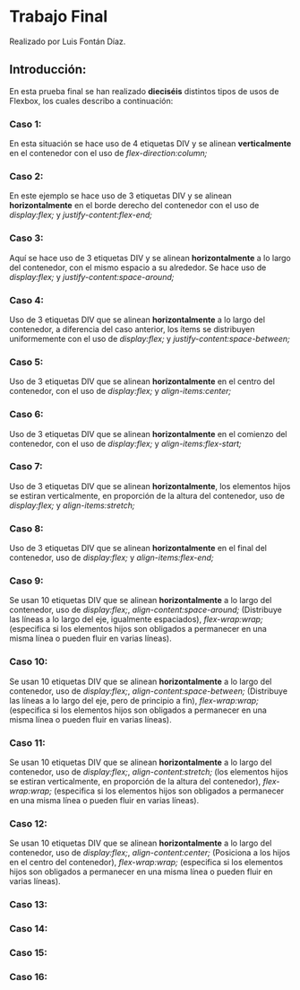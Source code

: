 # Trabajo Final
Realizado por Luis Fontán Díaz.

## Introducción:
En esta prueba final se han realizado **dieciséis** distintos tipos de usos de Flexbox, los cuales describo a continuación:

### Caso 1:
En esta situación se hace uso de 4 etiquetas DIV y se alinean **verticalmente** en el contenedor con el uso de *flex-direction:column;*

### Caso 2:
En este ejemplo se hace uso de 3 etiquetas DIV y se alinean **horizontalmente** en el borde derecho del contenedor con el uso de *display:flex;* y *justify-content:flex-end;*

### Caso 3:
Aquí se hace uso de 3 etiquetas DIV y se alinean **horizontalmente** a lo largo del contenedor, con el mismo espacio a su alrededor. Se hace uso de *display:flex;* y *justify-content:space-around;*

### Caso 4:
Uso de 3 etiquetas DIV que se alinean **horizontalmente** a lo largo del contenedor, a diferencia del caso anterior, los ítems se distribuyen uniformemente con el uso de *display:flex;* y *justify-content:space-between;*

### Caso 5:
Uso de 3 etiquetas DIV que se alinean **horizontalmente** en el centro del contenedor, con el uso de *display:flex;* y *align-items:center;*

### Caso 6:
Uso de 3 etiquetas DIV que se alinean **horizontalmente** en el comienzo del contenedor, con el uso de *display:flex;* y *align-items:flex-start;*

### Caso 7:
Uso de 3 etiquetas DIV que se alinean **horizontalmente**, los elementos hijos se estiran verticalmente, en proporción de la altura del contenedor, uso de *display:flex;* y *align-items:stretch;*

### Caso 8:
Uso de 3 etiquetas DIV que se alinean **horizontalmente** en el final del contenedor, uso de *display:flex;* y *align-items:flex-end;*

### Caso 9:
Se usan 10 etiquetas DIV que se alinean **horizontalmente** a lo largo del contenedor, uso de *display:flex;*, *align-content:space-around;* (Distribuye las líneas a lo largo del eje, igualmente espaciados), *flex-wrap:wrap;* (especifica si los elementos hijos son obligados a permanecer en una misma línea o pueden fluir en varias líneas).

### Caso 10:
Se usan 10 etiquetas DIV que se alinean **horizontalmente** a lo largo del contenedor, uso de *display:flex;*, *align-content:space-between;* (Distribuye las líneas a lo largo del eje, pero de principio a fin), *flex-wrap:wrap;* (especifica si los elementos hijos son obligados a permanecer en una misma línea o pueden fluir en varias líneas).

### Caso 11:
Se usan 10 etiquetas DIV que se alinean **horizontalmente** a lo largo del contenedor, uso de *display:flex;*, *align-content:stretch;* (los elementos hijos se estiran verticalmente, en proporción de la altura del contenedor), *flex-wrap:wrap;* (especifica si los elementos hijos son obligados a permanecer en una misma línea o pueden fluir en varias líneas).

### Caso 12:
Se usan 10 etiquetas DIV que se alinean **horizontalmente** a lo largo del contenedor, uso de *display:flex;*, *align-content:center;* (Posiciona a los hijos en el centro del contenedor), *flex-wrap:wrap;* (especifica si los elementos hijos son obligados a permanecer en una misma línea o pueden fluir en varias líneas).

### Caso 13:


### Caso 14:


### Caso 15:


### Caso 16:
